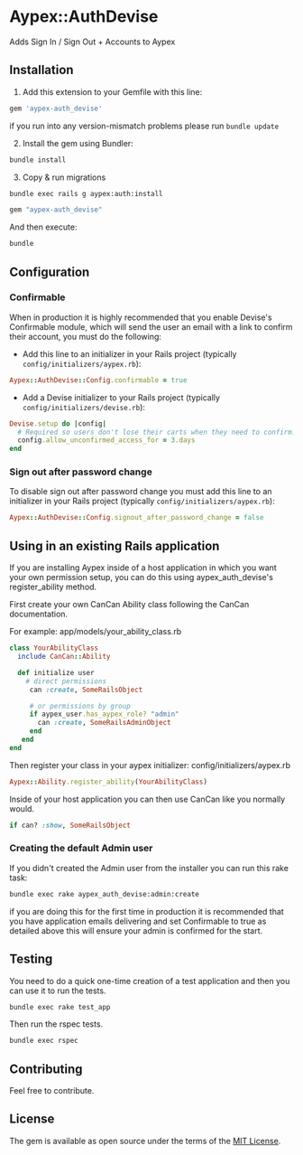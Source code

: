 # Aypex::AuthDevise
Adds Sign In / Sign Out + Accounts to Aypex


## Installation

1. Add this extension to your Gemfile with this line:

```ruby
gem 'aypex-auth_devise'
```

if you run into any version-mismatch problems please run `bundle update`

2. Install the gem using Bundler:
```bash
bundle install
```

3. Copy & run migrations
```bash
bundle exec rails g aypex:auth:install
```

```ruby
gem "aypex-auth_devise"
```

And then execute:
```bash
bundle
```

## Configuration

### Confirmable

When in production it is highly recommended that you enable Devise's Confirmable module, which will send the user an email with a link to confirm their account, you must do the following:

* Add this line to an initializer in your Rails project (typically `config/initializers/aypex.rb`):
```ruby
Aypex::AuthDevise::Config.confirmable = true
```

* Add a Devise initializer to your Rails project (typically `config/initializers/devise.rb`):
```ruby
Devise.setup do |config|
  # Required so users don't lose their carts when they need to confirm.
  config.allow_unconfirmed_access_for = 3.days
end
```

### Sign out after password change

To disable sign out after password change you must add this line to an initializer in your Rails project (typically `config/initializers/aypex.rb`):

```ruby
Aypex::AuthDevise::Config.signout_after_password_change = false
```

## Using in an existing Rails application

If you are installing Aypex inside of a host application in which you want your own permission setup, you can do this using aypex_auth_devise's register_ability method.

First create your own CanCan Ability class following the CanCan documentation.

For example: app/models/your_ability_class.rb

```ruby
class YourAbilityClass
  include CanCan::Ability

  def initialize user
    # direct permissions
     can :create, SomeRailsObject

     # or permissions by group
     if aypex_user.has_aypex_role? "admin"
       can :create, SomeRailsAdminObject
     end
   end
end
```

Then register your class in your aypex initializer: config/initializers/aypex.rb
```ruby
Aypex::Ability.register_ability(YourAbilityClass)
```

Inside of your host application you can then use CanCan like you normally would.
```ruby
if can? :show, SomeRailsObject
```

### Creating the default Admin user

If you didn't created the Admin user from the installer you can run this rake task:

```bash
bundle exec rake aypex_auth_devise:admin:create
```
if you are doing this for the first time in production it is recommended that you have application emails delivering and set Confirmable to true as detailed above
this will ensure your admin is confirmed for the start.


## Testing

You need to do a quick one-time creation of a test application and then you can use it to run the tests.
```bash
bundle exec rake test_app
```

Then run the rspec tests.
```bash
bundle exec rspec
```

## Contributing
Feel free to contribute.

## License
The gem is available as open source under the terms of the [MIT License](https://opensource.org/licenses/MIT).
